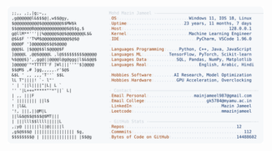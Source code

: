 <picture>
  <source srcset="https://raw.githubusercontent.com/mmazinjameel/mmazinjameel/main/dark_mode.svg?v=1760256746" media="(prefers-color-scheme: dark)">
  <img src="https://raw.githubusercontent.com/mmazinjameel/mmazinjameel/main/light_mode.svg?v=1760256746">
</picture>
